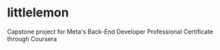 # littlelemon
Capstone project for Meta's Back-End Developer Professional Certificate through Coursera 
